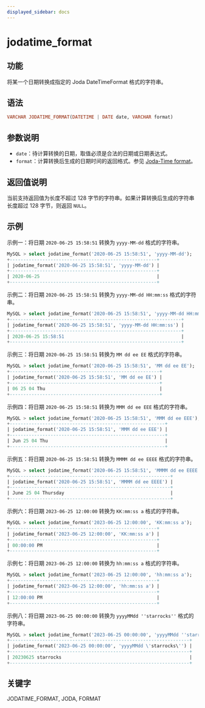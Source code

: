 ```yaml
---
displayed_sidebar: docs
---
```


# jodatime_format

## 功能

将某一个日期转换成指定的 Joda DateTimeFormat 格式的字符串。

## 语法

```Haskell
VARCHAR JODATIME_FORMAT(DATETIME | DATE date, VARCHAR format)
```

## 参数说明

- `date`：待计算转换的日期，取值必须是合法的日期或日期表达式。
- `format`：计算转换后生成的日期时间的返回格式。参见 [Joda-Time format](https://joda-time.sourceforge.net/apidocs/org/joda/time/format/DateTimeFormat.html)。

## 返回值说明

当前支持返回值为长度不超过 128 字节的字符串。如果计算转换后生成的字符串长度超过 128 字节，则返回 `NULL`。

## 示例

示例一：将日期 `2020-06-25 15:58:51` 转换为 `yyyy-MM-dd` 格式的字符串。

```SQL
MySQL > select jodatime_format('2020-06-25 15:58:51', 'yyyy-MM-dd');
+------------------------------------------------------+
| jodatime_format('2020-06-25 15:58:51', 'yyyy-MM-dd') |
+------------------------------------------------------+
| 2020-06-25                                           |
+------------------------------------------------------+
```

示例二：将日期 `2020-06-25 15:58:51` 转换为 `yyyy-MM-dd HH:mm:ss` 格式的字符串。

```SQL
MySQL > select jodatime_format('2020-06-25 15:58:51', 'yyyy-MM-dd HH:mm:ss');
+---------------------------------------------------------------+
| jodatime_format('2020-06-25 15:58:51', 'yyyy-MM-dd HH:mm:ss') |
+---------------------------------------------------------------+
| 2020-06-25 15:58:51                                           |
+---------------------------------------------------------------+
```

示例三：将日期 `2020-06-25 15:58:51` 转换为 `MM dd ee EE` 格式的字符串。

```SQL
MySQL > select jodatime_format('2020-06-25 15:58:51', 'MM dd ee EE');
+-------------------------------------------------------+
| jodatime_format('2020-06-25 15:58:51', 'MM dd ee EE') |
+-------------------------------------------------------+
| 06 25 04 Thu                                          |
+-------------------------------------------------------+
```

示例四：将日期 `2020-06-25 15:58:51` 转换为 `MMM dd ee EEE` 格式的字符串。

```SQL
MySQL > select jodatime_format('2020-06-25 15:58:51', 'MMM dd ee EEE');
+---------------------------------------------------------+
| jodatime_format('2020-06-25 15:58:51', 'MMM dd ee EEE') |
+---------------------------------------------------------+
| Jun 25 04 Thu                                           |
+---------------------------------------------------------+
```

示例五：将日期 `2020-06-25 15:58:51` 转换为 `MMMM dd ee EEEE` 格式的字符串。

```SQL
MySQL > select jodatime_format('2020-06-25 15:58:51', 'MMMM dd ee EEEE');
+-----------------------------------------------------------+
| jodatime_format('2020-06-25 15:58:51', 'MMMM dd ee EEEE') |
+-----------------------------------------------------------+
| June 25 04 Thursday                                       |
+-----------------------------------------------------------+
```

示例六：将日期 `2023-06-25 12:00:00` 转换为 `KK:mm:ss a` 格式的字符串。

```SQL
MySQL > select jodatime_format('2023-06-25 12:00:00', 'KK:mm:ss a');
+------------------------------------------------------+
| jodatime_format('2023-06-25 12:00:00', 'KK:mm:ss a') |
+------------------------------------------------------+
| 00:00:00 PM                                          |
+------------------------------------------------------+
```

示例七：将日期 `2023-06-25 12:00:00` 转换为 `hh:mm:ss a` 格式的字符串。

```SQL
MySQL > select jodatime_format('2023-06-25 12:00:00', 'hh:mm:ss a');
+------------------------------------------------------+
| jodatime_format('2023-06-25 12:00:00', 'hh:mm:ss a') |
+------------------------------------------------------+
| 12:00:00 PM                                          |
+------------------------------------------------------+
```

示例八：将日期 `2023-06-25 00:00:00` 转换为 `yyyyMMdd ''starrocks''` 格式的字符串。

```SQL
MySQL > select jodatime_format('2023-06-25 00:00:00', 'yyyyMMdd ''starrocks''');
+------------------------------------------------------------------+
| jodatime_format('2023-06-25 00:00:00', 'yyyyMMdd \'starrocks\'') |
+------------------------------------------------------------------+
| 20230625 starrocks                                               |
+------------------------------------------------------------------+
```

## 关键字

JODATIME_FORMAT, JODA, FORMAT

